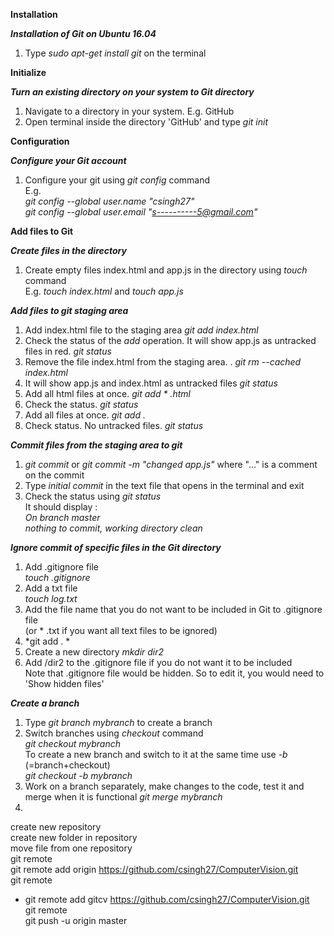 **Installation**   

***Installation of Git on Ubuntu 16.04***
1. Type *sudo apt-get install git* on the terminal  

**Initialize**  

***Turn an existing directory on your system to Git directory***   
1. Navigate to a directory in your system. E.g. GitHub  
2. Open terminal inside the directory 'GitHub' and type *git init*  

**Configuration** 

***Configure your Git account***
1. Configure your git using *git config* command  
E.g.  
*git config --global user.name "csingh27"*  
*git config --global user.email "s----------5@gmail.com"* 

**Add files to Git**  

***Create files in the directory***
1. Create empty files index.html and app.js in the directory using *touch* command  
E.g. *touch index.html* and *touch app.js*  

***Add files to git staging area***  
1. Add index.html file to the staging area
*git add index.html*  
2. Check the status of the *add* operation. It will show app.js as untracked files in red. 
*git status*  
3. Remove the file index.html from the staging area. .
*git rm --cached index.html*    
4. It will show app.js and index.html as untracked files
*git status*  
5. Add all html files at once.
*git add * .html* 
6. Check the status.
*git status*  
7. Add all files at once.
*git add .*  
8. Check status. No untracked files.
*git status*

***Commit files from the staging area to git***  

1. *git commit* or *git commit -m "changed app.js"* where "..." is a comment on the commit
2. Type *initial commit* in the text file that opens in the terminal and exit  
3. Check the status using *git status*  
It should display :  
*On branch master  
nothing to commit, working directory clean*  

***Ignore commit of specific files in the Git directory***  
1. Add .gitignore file   
*touch .gitignore*  
2. Add a txt file  
*touch log.txt*  
3. Add the file name  that you do not want to be included in Git to .gitignore file  
(or * .txt if you want all text files to be ignored)  
4. *git add . *  
5. Create a new directory *mkdir dir2*  
6. Add /dir2 to the .gitignore file if you do not want it to be included  
Note that .gitignore file would be hidden. So to edit it, you would need to 'Show hidden files'  

***Create a branch***  
1. Type *git branch mybranch* to create a branch 
2. Switch branches using *checkout* command  
*git checkout mybranch*  
To create a new branch and switch to it at the same time use *-b* (=branch+checkout)  
*git checkout -b mybranch*  
3. Work on a branch separately, make changes to the code, test it and merge when it is functional
*git merge mybranch*  
4. 
create new repository  
create new folder in repository   
move file from one repository  
git remote  
git remote add origin https://github.com/csingh27/ComputerVision.git  
git remote  
* git remote add gitcv https://github.com/csingh27/ComputerVision.git  
git remote  
git push -u origin master  
